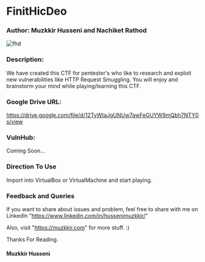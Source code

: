 # FinitHicDeo

### Author: Muzkkir Husseni and Nachiket Rathod

![fhd](https://user-images.githubusercontent.com/61471222/103018030-8713be00-456a-11eb-9cb4-7be665d02f22.png)

### Description:
We have created this CTF for pentester's who like to research and exploit new vulnerabilities like HTTP Request Smuggling. You will enjoy and brainstorm your mind while playing/learning this CTF.

### Google Drive URL:
https://drive.google.com/file/d/12TvWtaJgUNUw7awFeGUYW9mQbh7NTY0s/view

### VulnHub:
Coming Soon...

### Direction To Use
Import into VirtualBox or VirtualMachine and start playing.

### Feedback and Queries
If you want to share about issues and problem, feel free to share with me on LinkedIn
"https://www.linkedin.com/in/hussenimuzkkir/" 

Also, visit "https://muzkkir.com" for more stuff. :)

Thanks For Reading.

#### Muzkkir Husseni

